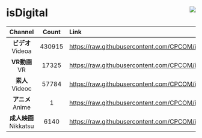 # isDigital <img align="right" src="https://img.shields.io/github/last-commit/CPCOM/isDigital"/>  
  
| Channel | Count | Link |  
| :-----: | :---: | :--- |  
|**ビデオ**<br />Videoa | 430915 | https://raw.githubusercontent.com/CPCOM/isDigital/main/Videoa.txt |  
|**VR動画**<br />VR | 17325 | https://raw.githubusercontent.com/CPCOM/isDigital/main/VR.txt |  
|**素人**<br />Videoc | 57784 | https://raw.githubusercontent.com/CPCOM/isDigital/main/Videoc.txt |  
|**アニメ**<br />Anime | 1 | https://raw.githubusercontent.com/CPCOM/isDigital/main/Anime.txt |  
|**成人映画**<br />Nikkatsu | 6140 | https://raw.githubusercontent.com/CPCOM/isDigital/main/Nikkatsu.txt |  